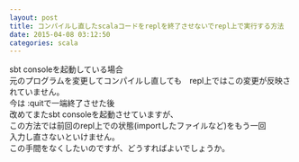 ```yaml
---
layout: post
title: コンパイルし直したscalaコードをreplを終了させないでrepl上で実行する方法
date: 2015-04-08 03:12:50
categories: scala
---
```

<p>sbt consoleを起動している場合<br>
元のプログラムを変更してコンパイルし直しても　repl上ではこの変更が反映されていません。<br>
今は :quitで一端終了させた後<br>
改めてまたsbt consoleを起動させていますが、<br>
この方法では前回のrepl上での状態(importしたファイルなど)をもう一回<br>
入力し直さないといけません。<br>
この手間をなくしたいのですが、どうすればよいでしょうか。</p>
